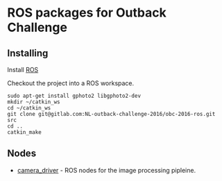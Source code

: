 # ROS packages for Outback Challenge

## Installing

Install [ROS](http://wiki.ros.org/jade/Installation/Ubuntu)

Checkout the project into a ROS workspace.

    sudo apt-get install gphoto2 libgphoto2-dev
    mkdir ~/catkin_ws
    cd ~/catkin_ws
    git clone git@gitlab.com:NL-outback-challenge-2016/obc-2016-ros.git src
    cd ..
    catkin_make


## Nodes

* [camera_driver](camera_driver/README.md) - ROS nodes for the image processing pipleine.


